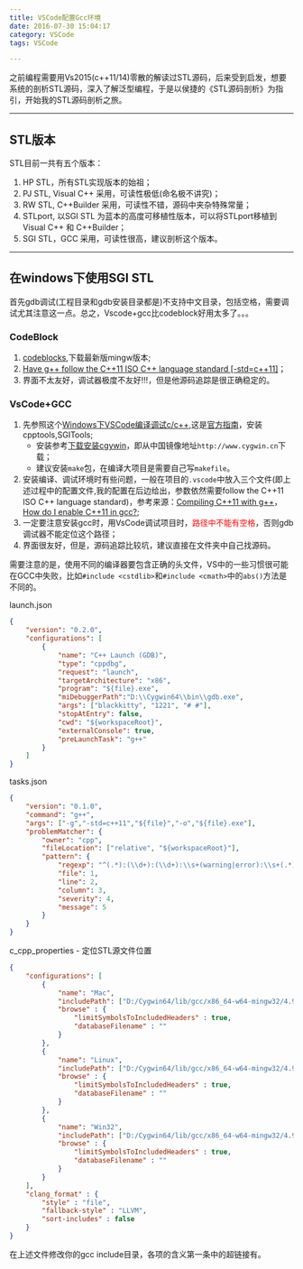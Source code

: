```yaml
---
title: VSCode配置Gcc环境
date: 2016-07-30 15:04:17
category: VSCode
tags: VSCode

---
```


之前编程需要用Vs2015(c++11/14)零散的解读过STL源码，后来受到启发，想要系统的剖析STL源码，深入了解泛型编程，于是以侯捷的《STL源码剖析》为指引，开始我的STL源码剖析之旅。

---

## STL版本

STL目前一共有五个版本：
1. HP STL，所有STL实现版本的始祖；
2. PJ STL, Visual C++ 采用，可读性极低(命名极不讲究)；
3. RW STL, C++Builder 采用，可读性不错，源码中夹杂特殊常量；
4. STLport, 以SGI STL 为蓝本的高度可移植性版本，可以将STLport移植到Visual C++ 和 C++Builder；
5. SGI STL，GCC 采用，可读性很高，建议剖析这个版本。

---

## 在windows下使用SGI STL

首先gdb调试(工程目录和gdb安装目录都是)不支持中文目录，包括空格，需要调试尤其注意这一点。总之，Vscode+gcc比codeblock好用太多了。。。
### CodeBlock
1. [codeblocks](http://www.codeblocks.org/downloads/26),下载最新版mingw版本;
2. [Have g++ follow the C++11 ISO C++ language standard [-std=c++11]](http://www.cnblogs.com/abcdea/archive/2013/09/13/Sublime.html)；
3. 界面不太友好，调试器极度不友好!!!，但是他源码追踪是很正确稳定的。

### VsCode+GCC

1. 先参照这个[Windows下VSCode编译调试c/c++](http://blog.csdn.net/c_duoduo/article/details/51615381),这是[官方指南](https://code.visualstudio.com/docs/languages/cpp)，安装cpptools,SGITools;
	+ 安装参考[下载安装cgywin](http://www.programarts.com/cfree_ch/doc/help/UsingCF/CompilerSupport/Cygwin/Cygwin1.htm)，即从中国镜像地址`http://www.cygwin.cn`下载；
	+ 建议安装`make`包，在编译大项目是需要自己写`makefile`。
2. 安装编译、调试环境时有些问题，一般在项目的`.vscode`中放入三个文件(即上述过程中的配置文件,我的配置在后边给出，参数依然需要follow the C++11 ISO C++ language standard)，参考来源：[Compiling C++11 with g++](http://stackoverflow.com/questions/10363646/compiling-c11-with-g)， [How do I enable C++11 in gcc?](http://stackoverflow.com/questions/16886591/how-do-i-enable-c11-in-gcc);
3. 一定要注意安装gcc时，用VsCode调试项目时，<font color=red>路径中不能有空格</font>，否则gdb调试器不能定位这个路径；
4. 界面很友好，但是，源码追踪比较坑，建议直接在文件夹中自己找源码。

需要注意的是，使用不同的编译器要包含正确的头文件，VS中的一些习惯很可能在GCC中失败，比如`#include <cstdlib>`和`#include <cmath>`中的`abs()`方法是不同的。

launch.json

```json
{ 
	"version": "0.2.0", 
	"configurations": [ 
		{ 
			"name": "C++ Launch (GDB)",
			"type": "cppdbg",
			"request": "launch",
			"targetArchitecture": "x86",
			"program": "${file}.exe",
			"miDebuggerPath":"D:\\Cygwin64\\bin\\gdb.exe",
			"args": ["blackkitty", "1221", "# #"], 
			"stopAtEntry": false,
			"cwd": "${workspaceRoot}",
			"externalConsole": true,
			"preLaunchTask": "g++"
		} 
	] 
}
```

tasks.json

```json
{
	"version": "0.1.0", 
	"command": "g++", 
	"args": ["-g","-std=c++11","${file}","-o","${file}.exe"],
	"problemMatcher": { 
		"owner": "cpp", 
		"fileLocation": ["relative", "${workspaceRoot}"], 
		"pattern": { 
			"regexp": "^(.*):(\\d+):(\\d+):\\s+(warning|error):\\s+(.*)$", 
			"file": 1, 
			"line": 2, 
			"column": 3, 
			"severity": 4, 
			"message": 5 
		} 
	} 
}
```

c_cpp_properties	-	定位STL源文件位置

```json
{
    "configurations": [
        {
            "name": "Mac",
            "includePath": ["D:/Cygwin64/lib/gcc/x86_64-w64-mingw32/4.9.2/include"],
            "browse" : {
                "limitSymbolsToIncludedHeaders" : true,
                "databaseFilename" : ""
            }
        },
        {
            "name": "Linux",
            "includePath": ["D:/Cygwin64/lib/gcc/x86_64-w64-mingw32/4.9.2/include"],
            "browse" : {
                "limitSymbolsToIncludedHeaders" : true,
                "databaseFilename" : ""
            }
        },
        {
            "name": "Win32",
            "includePath": ["D:/Cygwin64/lib/gcc/x86_64-w64-mingw32/4.9.2/include"],
            "browse" : {
                "limitSymbolsToIncludedHeaders" : true,
                "databaseFilename" : ""
            }
        }
    ],
    "clang_format" : {
        "style" : "file",
        "fallback-style" : "LLVM",
        "sort-includes" : false
    }
}
```

在上述文件修改你的gcc include目录，各项的含义第一条中的超链接有。

